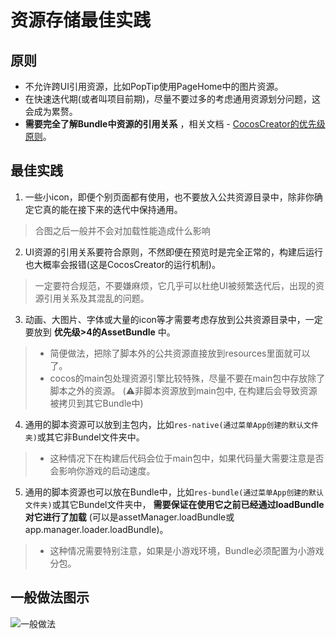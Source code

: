 # 资源存储最佳实践

## 原则

- 不允许跨UI引用资源，比如PopTip使用PageHome中的图片资源。
- 在快速迭代期(或者叫项目前期)，尽量不要过多的考虑通用资源划分问题，这会成为累赘。
- **需要完全了解Bundle中资源的引用关系** ，相关文档 - [CocosCreator的优先级原则](https://docs.cocos.com/creator/manual/zh/asset/bundle.html#优先级)。

## 最佳实践

1. 一些小icon，即便个别页面都有使用，也不要放入公共资源目录中，除非你确定它真的能在接下来的迭代中保持通用。

> 合图之后一般并不会对加载性能造成什么影响

2. UI资源的引用关系要符合原则，不然即便在预览时是完全正常的，构建后运行也大概率会报错(这是CocosCreator的运行机制)。

> 一定要符合规范，不要嫌麻烦，它几乎可以杜绝UI被频繁迭代后，出现的资源引用关系及其混乱的问题。

3. 动画、大图片、字体或大量的icon等才需要考虑存放到公共资源目录中，一定要放到 **优先级>4的AssetBundle** 中。

> - 简便做法，把除了脚本外的公共资源直接放到resources里面就可以了。
> - cocos的main包处理资源引擎比较特殊，尽量不要在main包中存放除了脚本之外的资源。
    (⚠️非脚本资源放到main包中, 在构建后会导致资源被拷贝到其它Bundle中)

4. 通用的脚本资源可以放到主包内，比如`res-native(通过菜单App创建的默认文件夹)`或其它非Bundel文件夹中。

> - 这种情况下在构建后代码会位于main包中，如果代码量大需要注意是否会影响你游戏的启动速度。

5. 通用的脚本资源也可以放在Bundle中，比如`res-bundle(通过菜单App创建的默认文件夹)`或其它Bundel文件夹中， **需要保证在使用它之前已经通过loadBundle对它进行了加载** (可以是assetManager.loadBundle或app.manager.loader.loadBundle)。

> - 这种情况需要特别注意，如果是小游戏环境，Bundle必须配置为小游戏分包。

## 一般做法图示

![一般做法](https://foruda.gitee.com/images/1735737889884901471/49c1502c_542337.png "QQ20250101-212415.png")